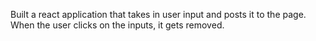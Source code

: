Built a react application that takes in user input and posts it to the page. When the user clicks on the inputs, it gets removed.
